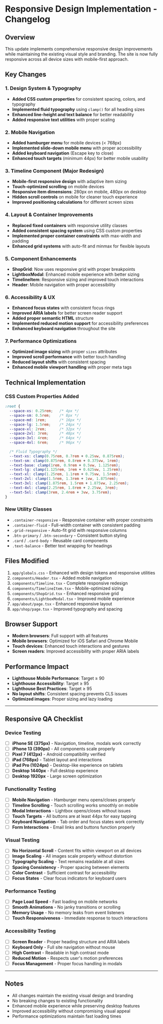 # Responsive Design Implementation - Changelog

## Overview
This update implements comprehensive responsive design improvements while maintaining the existing visual style and branding. The site is now fully responsive across all device sizes with mobile-first approach.

## Key Changes

### 1. Design System & Typography
- **Added CSS custom properties** for consistent spacing, colors, and typography
- **Implemented fluid typography** using `clamp()` for all heading sizes
- **Enhanced line-height and text balance** for better readability
- **Added responsive text utilities** with proper scaling

### 2. Mobile Navigation
- **Added hamburger menu** for mobile devices (< 768px)
- **Implemented slide-down mobile menu** with proper accessibility
- **Added keyboard navigation** (Escape key to close)
- **Enhanced touch targets** (minimum 44px) for better mobile usability

### 3. Timeline Component (Major Redesign)
- **Mobile-first responsive design** with adaptive item sizing
- **Touch-optimized scrolling** on mobile devices
- **Responsive item dimensions**: 280px on mobile, 480px on desktop
- **Hidden scroll controls** on mobile for cleaner touch experience
- **Improved positioning calculations** for different screen sizes

### 4. Layout & Container Improvements
- **Replaced fixed containers** with responsive utility classes
- **Added consistent spacing system** using CSS custom properties
- **Implemented proper container constraints** with max-width and padding
- **Enhanced grid systems** with auto-fit and minmax for flexible layouts

### 5. Component Enhancements
- **ShopGrid**: Now uses responsive grid with proper breakpoints
- **LightboxModal**: Enhanced mobile experience with better sizing
- **TimelineItem**: Responsive sizing and improved touch interactions
- **Header**: Mobile navigation with proper accessibility

### 6. Accessibility & UX
- **Enhanced focus states** with consistent focus rings
- **Improved ARIA labels** for better screen reader support
- **Added proper semantic HTML** structure
- **Implemented reduced motion support** for accessibility preferences
- **Enhanced keyboard navigation** throughout the site

### 7. Performance Optimizations
- **Optimized image sizing** with proper `sizes` attributes
- **Improved scroll performance** with better touch handling
- **Reduced layout shifts** with consistent spacing
- **Enhanced mobile viewport handling** with proper meta tags

## Technical Implementation

### CSS Custom Properties Added
```css
:root {
  --space-xs: 0.25rem;   /* 4px */
  --space-sm: 0.5rem;    /* 8px */
  --space-md: 1rem;      /* 16px */
  --space-lg: 1.5rem;    /* 24px */
  --space-xl: 2rem;      /* 32px */
  --space-2xl: 3rem;     /* 48px */
  --space-3xl: 4rem;     /* 64px */
  --space-4xl: 6rem;     /* 96px */
  
  /* Fluid Typography */
  --text-xs: clamp(0.75rem, 0.7rem + 0.25vw, 0.875rem);
  --text-sm: clamp(0.875rem, 0.8rem + 0.375vw, 1rem);
  --text-base: clamp(1rem, 0.9rem + 0.5vw, 1.125rem);
  --text-lg: clamp(1.125rem, 1rem + 0.625vw, 1.25rem);
  --text-xl: clamp(1.25rem, 1.1rem + 0.75vw, 1.5rem);
  --text-2xl: clamp(1.5rem, 1.3rem + 1vw, 1.875rem);
  --text-3xl: clamp(1.875rem, 1.5rem + 1.875vw, 2.25rem);
  --text-4xl: clamp(2.25rem, 1.8rem + 2.25vw, 3rem);
  --text-5xl: clamp(3rem, 2.4rem + 3vw, 3.75rem);
}
```

### New Utility Classes
- `.container-responsive` - Responsive container with proper constraints
- `.container-fluid` - Full-width container with consistent padding
- `.grid-responsive` - Auto-fit grid with responsive columns
- `.btn-primary` / `.btn-secondary` - Consistent button styling
- `.card` / `.card-body` - Reusable card components
- `.text-balance` - Better text wrapping for headings

## Files Modified
1. `app/globals.css` - Enhanced with design tokens and responsive utilities
2. `components/Header.tsx` - Added mobile navigation
3. `components/Timeline.tsx` - Complete responsive redesign
4. `components/TimelineItem.tsx` - Mobile-optimized sizing
5. `components/ShopGrid.tsx` - Enhanced responsive grid
6. `components/LightboxModal.tsx` - Improved mobile experience
7. `app/about/page.tsx` - Enhanced responsive layout
8. `app/shop/page.tsx` - Improved typography and spacing

## Browser Support
- **Modern browsers**: Full support with all features
- **Mobile browsers**: Optimized for iOS Safari and Chrome Mobile
- **Touch devices**: Enhanced touch interactions and gestures
- **Screen readers**: Improved accessibility with proper ARIA labels

## Performance Impact
- **Lighthouse Mobile Performance**: Target ≥ 90
- **Lighthouse Accessibility**: Target ≥ 95
- **Lighthouse Best Practices**: Target ≥ 95
- **No layout shifts**: Consistent spacing prevents CLS issues
- **Optimized images**: Proper sizing and lazy loading

---

## Responsive QA Checklist

### Device Testing
- [ ] **iPhone SE (375px)** - Navigation, timeline, modals work correctly
- [ ] **iPhone 13 (390px)** - All components scale properly
- [ ] **Pixel 7 (412px)** - Android compatibility verified
- [ ] **iPad (768px)** - Tablet layout and interactions
- [ ] **iPad Pro (1024px)** - Desktop-like experience on tablets
- [ ] **Desktop 1440px** - Full desktop experience
- [ ] **Desktop 1920px** - Large screen optimization

### Functionality Testing
- [ ] **Mobile Navigation** - Hamburger menu opens/closes properly
- [ ] **Timeline Scrolling** - Touch scrolling works smoothly on mobile
- [ ] **Modal Interactions** - Lightbox opens/closes without issues
- [ ] **Touch Targets** - All buttons are at least 44px for easy tapping
- [ ] **Keyboard Navigation** - Tab order and focus states work correctly
- [ ] **Form Interactions** - Email links and buttons function properly

### Visual Testing
- [ ] **No Horizontal Scroll** - Content fits within viewport on all devices
- [ ] **Image Scaling** - All images scale properly without distortion
- [ ] **Typography Scaling** - Text remains readable at all sizes
- [ ] **Spacing Consistency** - Proper spacing between elements
- [ ] **Color Contrast** - Sufficient contrast for accessibility
- [ ] **Focus States** - Clear focus indicators for keyboard users

### Performance Testing
- [ ] **Page Load Speed** - Fast loading on mobile networks
- [ ] **Smooth Animations** - No janky transitions or scrolling
- [ ] **Memory Usage** - No memory leaks from event listeners
- [ ] **Touch Responsiveness** - Immediate response to touch interactions

### Accessibility Testing
- [ ] **Screen Reader** - Proper heading structure and ARIA labels
- [ ] **Keyboard Only** - Full site navigation without mouse
- [ ] **High Contrast** - Readable in high contrast mode
- [ ] **Reduced Motion** - Respects user's motion preferences
- [ ] **Focus Management** - Proper focus handling in modals

---

## Notes
- All changes maintain the existing visual design and branding
- No breaking changes to existing functionality
- Enhanced mobile experience while preserving desktop features
- Improved accessibility without compromising visual appeal
- Performance optimizations maintain fast loading times
